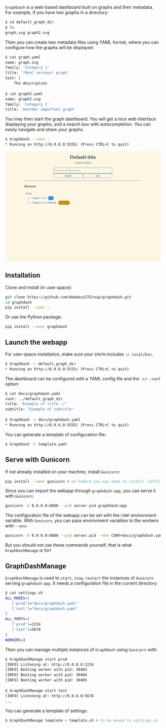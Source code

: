 `GraphDash` is a web-based dashboard built on graphs and their metadata.
For example, if you have two graphs in a directory:

```bash
$ cd default_graph_dir
$ ls
graph.svg graph2.svg
```

Then you can create two metadata files using YAML format,
where you can configure how the graphs will be displayed:

```bash
$ cat graph.yaml
name: graph.svg
family: 'Category 1'
title: '*Real serious* graph'
text: |
    The description

$ cat graph2.yaml
name: graph2.svg
family: 'Category 2'
title: 'Another important graph'
```

You may then start the graph dashboard. You will get a nice web interface
displaying your graphs, and a search box with autocompletion.
You can easily navigate and share your graphs.

```bash
$ GraphDash --root .
* Running on http://0.0.0.0:5555/ (Press CTRL+C to quit)
```

![](https://raw.githubusercontent.com/AmadeusITGroup/GraphDash/master/docs/example.gif)

Installation
------------

Clone and install (in user space):

```bash
git clone https://github.com/AmadeusITGroup/graphdash.git
cd graphdash
pip install --user .
```

Or use the Python package:

```bash
pip install --user graphdash
```

Launch the webapp
-----------------

For user-space installation, make sure your `$PATH` includes `~/.local/bin`.

```bash
$ GraphDash -r default_graph_dir
* Running on http://0.0.0.0:5555/ (Press CTRL+C to quit)
```

The dashboard can be configured with a YAML config file and the `-c/--conf` option:

```bash
$ cat docs/graphdash.yaml
root: ../default_graph_dir
title: "Example of title ;)"
subtitle: "Example of subtitle"

$ GraphDash -c docs/graphdash.yaml
* Running on http://0.0.0.0:5555/ (Press CTRL+C to quit)
```

You can generate a template of configuration file:

```bash
$ GraphDash -C template.yaml
```

Serve with Gunicorn
-------------------

If not already installed on your machine, install `Gunicorn`:

```bash
pip install --user gunicorn # on Fedora you may need to install libffi-devel before
```

Since you can import the webapp through `graphdash:app`, you can serve it with `Gunicorn`:

```bash
gunicorn -b 0.0.0.0:8888 --pid server.pid graphdash:app
```

The configuration file of the webapp can be set with the `CONF` environment variable.
With `Gunicorn`, you can pass environment variables to the workers with `--env`:

```bash
gunicorn -b 0.0.0.0:8888 --pid server.pid --env CONF=docs/graphdash.yaml graphdash:app
```

But you should *not* use these commands yourself, that is what `GraphDashManage` is for!

GraphDashManage
---------------

`GraphDashManage` is used to `start`, `stop`, `restart` the
instances of `Gunicorn` serving `graphdash:app`. It needs a
configuration file in the current directory:

```bash
$ cat settings.sh
ALL_MODES=(
   ['prod']="docs/graphdash.yaml"
   ['test']="docs/graphdash.yaml"
)
ALL_PORTS=(
   ['prod']=1234
   ['test']=5678
)
WORKERS=3
```

Then you can manage multiple instances of `GraphDash` using `Gunicorn` with:

```bash
$ GraphDashManage start prod
[INFO] Listening at: http://0.0.0.0:1234
[INFO] Booting worker with pid: 30403
[INFO] Booting worker with pid: 30404
[INFO] Booting worker with pid: 30405

$ GraphDashManage start test
[INFO] Listening at: http://0.0.0.0:5678
...
```

You can generate a template of settings:

```bash
$ GraphDashManage template > template.sh # to be moved to settings.sh
```
